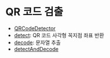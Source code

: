 # QR 코드 검출

- [QRCodeDetector](https://docs.opencv.org/master/de/dc3/classcv_1_1QRCodeDetector.html)
- [detect](https://docs.opencv.org/master/de/dc3/classcv_1_1QRCodeDetector.html#a64373f7d877d27473f64fe04bb57d22b): QR 코드 사각형 꼭지점 좌표 반환
- [decode](https://docs.opencv.org/master/de/dc3/classcv_1_1QRCodeDetector.html#a4172c2eb4825c844fb1b0ae67202d329): 문자열 추출
- [detectAndDecode](https://docs.opencv.org/master/de/dc3/classcv_1_1QRCodeDetector.html#a7290bd6a5d59b14a37979c3a14fbf394)

